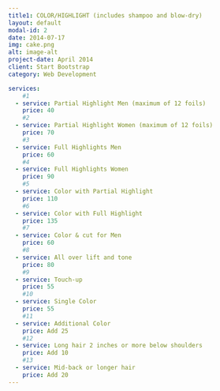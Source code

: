 ```yaml
---
title1: COLOR/HIGHLIGHT (includes shampoo and blow-dry)
layout: default
modal-id: 2
date: 2014-07-17
img: cake.png
alt: image-alt
project-date: April 2014
client: Start Bootstrap
category: Web Development

services:
    #1
  - service: Partial Highlight Men (maximum of 12 foils)
    price: 40
    #2
  - service: Partial Highlight Women (maximum of 12 foils)
    price: 70
    #3
  - service: Full Highlights Men
    price: 60
    #4
  - service: Full Highlights Women
    price: 90
    #5
  - service: Color with Partial Highlight
    price: 110
    #6
  - service: Color with Full Highlight
    price: 135
    #7
  - service: Color & cut for Men
    price: 60
    #8
  - service: All over lift and tone
    price: 80
    #9
  - service: Touch-up
    price: 55
    #10
  - service: Single Color
    price: 55
    #11
  - service: Additional Color
    price: Add 25
    #12
  - service: Long hair 2 inches or more below shoulders
    price: Add 10
    #13
  - service: Mid-back or longer hair
    price: Add 20
---
```

